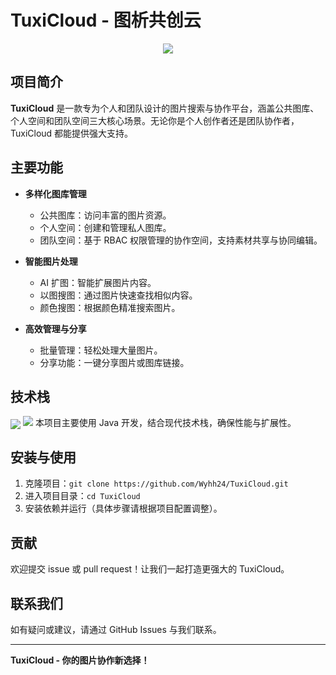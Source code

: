 # TuxiCloud - 图析共创云

<p align="center">
  <img src="https://capsule-render.vercel.app/api?type=waving&color=timeGradient&height=300&&section=header&text=TuxiCloud&fontSize=90&fontAlign=50&fontAlignY=30&desc=图析共创云&descAlign=50&descSize=30&descAlignY=60&animation=twinkling" />
</p>

## 项目简介

**TuxiCloud** 是一款专为个人和团队设计的图片搜索与协作平台，涵盖公共图库、个人空间和团队空间三大核心场景。无论你是个人创作者还是团队协作者，TuxiCloud 都能提供强大支持。

## 主要功能

- **多样化图库管理**  
  - 公共图库：访问丰富的图片资源。
  - 个人空间：创建和管理私人图库。
  - 团队空间：基于 RBAC 权限管理的协作空间，支持素材共享与协同编辑。

- **智能图片处理**  
  - AI 扩图：智能扩展图片内容。
  - 以图搜图：通过图片快速查找相似内容。
  - 颜色搜图：根据颜色精准搜索图片。

- **高效管理与分享**  
  - 批量管理：轻松处理大量图片。
  - 分享功能：一键分享图片或图库链接。

## 技术栈
<img align="center" src="https://skillicons.dev/icons?i=java,springboot&theme=light" />
<img src="https://skillicons.dev/icons?i=spring&theme=light" />
本项目主要使用 Java 开发，结合现代技术栈，确保性能与扩展性。

## 安装与使用

1. 克隆项目：`git clone https://github.com/Wyhh24/TuxiCloud.git`
2. 进入项目目录：`cd TuxiCloud`
3. 安装依赖并运行（具体步骤请根据项目配置调整）。

## 贡献

欢迎提交 issue 或 pull request！让我们一起打造更强大的 TuxiCloud。

## 联系我们

如有疑问或建议，请通过 GitHub Issues 与我们联系。

---

**TuxiCloud - 你的图片协作新选择！**
